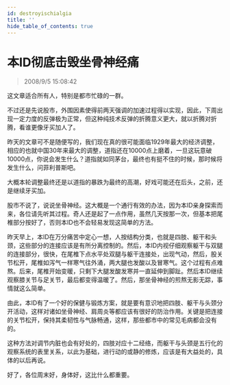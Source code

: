 ```yaml
---
id: destroyischialgia
title: ''
hide_table_of_contents: true
---
```


# 本ID彻底击毁坐骨神经痛

> 2008/9/5 15:08:42

<div style={{color: '#FF0000', fontWeight: '500', fontSize: '18px', textAlign: 'left', lineHeight: '180%'}}>

这文章适合所有人，特别是都市忙碌的一群。
</div>
 
<div style={{color: '#666600', fontWeight: '500', fontSize: '18px', textAlign: 'left', lineHeight: '180%'}}>

不过还是先说股市，外围因素使得前两天强调的加速过程得以实现，因此，下周出现一定力度的反弹极为正常，但这种纯技术反弹的折腾意义更大，就以折腾对折腾，看谁更像牙买加人了。

 

昨天的文章可不是随便写的，我们现在真的很可能面临1929年最大的经济调整，相应的也就中国30年来最大的调整，道指还在10000点上磨着，一旦这玩意破10000点，你说会发生什么？道指就如同茅台，最终也有挺不住的时候，那时候将发生什么，问菲利普斯吧。

 

大概本轮调整最终还是以道指的暴跌为最终的高潮，好戏可能还在后头，之前，还是继续牙买加。
</div>
 
<div style={{color: '#FF0000', fontWeight: '500', fontSize: '18px', textAlign: 'left', lineHeight: '180%'}}>

股市不说了，说说坐骨神经。这大概是一个通行有效的办法，因为本ID亲身探索而来，各位请先听其过程。奇人还是起了一点作用，虽然几天按那一次，但基本把尾椎部分按好了，否则本ID也不会轻易发现这简单的方法。

 

昨天早上，本ID在万分痛苦中定心一想，人按结构分类，也就是四肢、躯干和头颈，这些部分的连接应该是有所分离控制的。然后，本ID内视仔细观察躯干与双腿的连接部分，很快，在尾椎下点水平处双腿与躯干连接处，出现气动，然后，股关节松开，尾椎如泻气一样寒气往外涌，两大腿也发酸以及冒寒气。这个过程有点难熬。后来，尾椎开始变暖，只剩下大腿发酸发寒并一直延伸到脚趾。然后本ID继续观察膝关节与足关节，最后都变得温暖了。然后，那坐骨神经的煎熬无影无踪，事情就这么简单。

 

由此，本ID有了一个好的保健与锻炼方案，就是要有意识地把四肢、躯干与头颈分开活动，这样对诸如坐骨神经、肩周炎等都应该有很好的防治作用。关键是把连接的关节松开，保持其柔韧性与气脉畅通，这样，那些都市中的常见毛病都会没有的。

 

这种方法对调节内脏也会有好处的，四肢对应十二经络，而躯干与头颈是五行化的观察系统的表里关系，以此为基础，进行动的或静的修炼，应该是有大益处的，具体的以后再说。

 

好了，各位周末好，身体好，这比什么都重要。
</div>